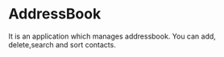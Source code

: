 # AddressBook
It is an application which manages addressbook. You can add, delete,search and sort contacts.
